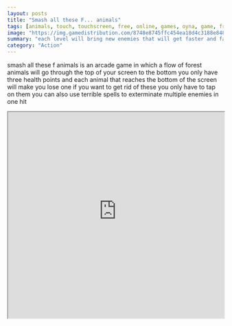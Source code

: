 ```yaml
---
layout: posts
title: "Smash all these F... animals"
tags: [animals, touch, touchscreen, free, online, games, oyna, game, free, games, play, play, games]
image: "https://img.gamedistribution.com/8748e8745ffc454ea18d4c3188e848b0-1280x550.jpeg"
summary: "each level will bring new enemies that will get faster and faster and whose moves will become more and more unpredictable smash these small little bastards to a pulp and regain your dignity as a master of chaos and evil  free online games oyna game free games play play games"
category: "Action"
---
```


smash all these f animals is an arcade game in which a flow of forest animals will go through the top of your screen to the bottom you only have three health points and each animal that reaches the bottom of the screen will make you lose one if you want to get rid of these you only have to tap on them you can also use terrible spells to exterminate multiple enemies in one hit

<iframe width="100%" height="480px;" src="https://html5.gamedistribution.com/8748e8745ffc454ea18d4c3188e848b0/"></iframe>